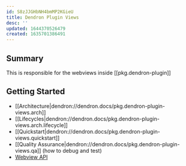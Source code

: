 ```yaml
---
id: S8zJJGHbNH4bmMP2KGieU
title: Dendron Plugin Views
desc: ''
updated: 1644370526479
created: 1635701386491
---
```


## Summary

This is responsible for the webviews inside [[pkg.dendron-plugin]]

## Getting Started

- [[Architecture|dendron://dendron.docs/pkg.dendron-plugin-views.arch]]
- [[Lifecycles|dendron://dendron.docs/pkg.dendron-plugin-views.arch.lifecycle]]
- [[Quickstart|dendron://dendron.docs/pkg.dendron-plugin-views.quickstart]]
- [[Quality Assurance|dendron://dendron.docs/pkg.dendron-plugin-views.qa]] (how to debug and test)
- [Webview API](https://code.visualstudio.com/api/extension-guides/webview)

